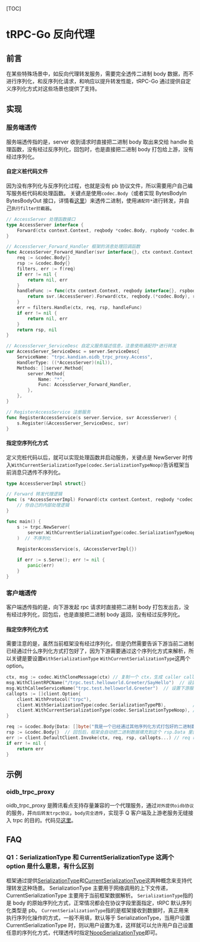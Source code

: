 [TOC]

# tRPC-Go 反向代理

## 前言

在某些特殊场景中，如反向代理转发服务，需要完全透传二进制 body 数据，而不进行序列化，和反序列化请求，和响应以提升转发性能，tRPC-Go 通过提供自定义序列化方式对这些场景也提供了支持。

## 实现

### 服务端透传

服务端透传指的是，server 收到请求时直接把二进制 body 取出来交给 handle 处理函数，没有经过反序列化，回包时，也是直接把二进制 body 打包给上游，没有经过序列化。

#### 自定义桩代码文件
因为没有序列化与反序列化过程，也就是没有 pb 协议文件，所以需要用户自己编写服务桩代码和处理函数。
关键点是使用`codec.Body`（或者实现 BytesBodyIn BytesBodyOut 接口，详情看[这里](https://git.woa.com/trpc-go/trpc-go/blob/v0.8.5/codec/serialization_noop.go#L20)）来透传二进制，使用`通配符*`进行转发，并自己`执行filter拦截器`。

```go
// AccessServer 处理函数接口
type AccessServer interface {
	Forward(ctx context.Context, reqbody *codec.Body, rspbody *codec.Body) (err error)
}

// AccessServer_Forward_Handler 框架的消息处理回调函数
func AccessServer_Forward_Handler(svr interface{}, ctx context.Context, f server.FilterFunc) (rspbody interface{}, err error) {
	req := &codec.Body{}
	rsp := &codec.Body{}
	filters, err := f(req)
	if err != nil {
		return nil, err
	}
	handleFunc := func(ctx context.Context, reqbody interface{}, rspbody interface{}) error {
		return svr.(AccessServer).Forward(ctx, reqbody.(*codec.Body), rspbody.(*codec.Body))
	}
	err = filters.Handle(ctx, req, rsp, handleFunc)
	if err != nil {
		return nil, err
	}
	return rsp, nil
}

// AccessServer_ServiceDesc 自定义服务描述信息，注意使用通配符*进行转发
var AccessServer_ServiceDesc = server.ServiceDesc{ 
	ServiceName: "trpc.kandian.oidb_trpc_proxy.Access", 
	HandlerType: ((*AccessServer)(nil)), 
	Methods: []server.Method{ 
		server.Method{ 
			Name: "*", 
			Func: AccessServer_Forward_Handler, 
		}, 
	}, 
} 

// RegisterAccessService 注册服务
func RegisterAccessService(s server.Service, svr AccessServer) { 
	s.Register(&AccessServer_ServiceDesc, svr) 
} 
```

#### 指定空序列化方式

定义完桩代码以后，就可以实现处理函数并启动服务，关键点是 NewServer 时传入`WithCurrentSerializationType(codec.SerializationTypeNoop)`告诉框架当前消息只透传不序列化。

```go
type AccessServerImpl struct{}

// Forward 转发代理逻辑
func (s *AccessServerImpl) Forward(ctx context.Context, reqbody *codec.Body, rspbody *codec.Body) (err error) {
	// 你自己的内部处理逻辑
}

func main() {
	s := trpc.NewServer(
		server.WithCurrentSerializationType(codec.SerializationTypeNoop),
	)  // 不序列化
	
	RegisterAccessService(s, &AccessServerImpl{})

	if err := s.Serve(); err != nil { 
		panic(err) 
	} 
}

```

### 客户端透传

客户端透传指的是，向下游发起 rpc 请求时直接把二进制 body 打包发出去，没有经过序列化，回包后，也是直接把二进制 body 返回，没有经过反序列化。

#### 指定空序列化方式

需要注意的是，虽然当前框架没有经过序列化，但是仍然需要告诉下游当前二进制已经通过什么序列化方式打包好了，因为下游需要通过这个序列化方式来解析，所以关键是要设置`WithSerializationType` `WithCurrentSerializationType`这两个 option。

```go
ctx, msg := codec.WithCloneMessage(ctx) // 复制一个 ctx，生成 caller callee 等信息，方便框架监控上报
msg.WithClientRPCName("/trpc.test.helloworld.Greeter/SayHello")  // 设置下游方法名
msg.WithCalleeServiceName("trpc.test.helloworld.Greeter")  // 设置下游服务名
callopts := []client.Option{
	client.WithProtocol("trpc"),
	client.WithSerializationType(codec.SerializationTypePB),          // 告诉下游当前 body 已经以 pb 序列化过了
	client.WithCurrentSerializationType(codec.SerializationTypeNoop), // 告诉框架当前 client 只透传不序列化
}

req := &codec.Body{Data: []byte("我是一个已经通过其他序列化方式打包好的二进制数据")}
rsp := &codec.Body{}  // 回包后，框架会自动把二进制数据填充到这个 rsp.Data 里面
err := client.DefaultClient.Invoke(ctx, req, rsp, callopts...) // req rsp 是用户自己已经序列化好的二进制数据
if err != nil {
	return err
}
```

## 示例

### oidb_trpc_proxy

oidb_trpc_proxy 是腾讯看点支持存量兼容的一个代理服务，通过`对外提供oidb协议`的服务，并`向后转发trpc协议`，`body完全透传`，实现手 Q 客户端及上游老服务无缝接入 trpc 的目的。代码见[这里](https://git.woa.com/tkd/proxy/oidb-trpc-proxy)。


## FAQ

### Q1：SerializationType 和 CurrentSerializationType 这两个 option 是什么意思，有什么区别

框架通过提供[SerializationType](http://godoc.oa.com/git.woa.com/trpc-go/trpc-go/client#WithSerializationType)和[CurrentSerializationType](http://godoc.oa.com/git.woa.com/trpc-go/trpc-go/client#WithCurrentSerializationType)这两种概念来支持代理转发这种场景。
SerializationType 主要用于网络调用的上下文传递，CurrentSerializationType 主要用于当前框架数据解析。
`SerializationType`指的是 body 的原始序列化方式，正常情况都会在协议字段里面指定，tRPC 默认序列化类型是 pb。
`CurrentSerializationType`指的是框架接收到数据时，真正用来执行序列化操作的方式，一般不用填，默认等于 SerializationType，当用户设置 CurrentSerializationType 时，则以用户设置为准，这样就可以允许用户自己设置任意的序列化方式，代理透传时指定[NoopSerializationType](https://git.woa.com/trpc-go/trpc-go/blob/master/codec/serialization_noop.go)即可。

